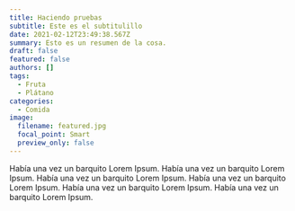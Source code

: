 ```yaml
---
title: Haciendo pruebas
subtitle: Este es el subtitulillo
date: 2021-02-12T23:49:38.567Z
summary: Esto es un resumen de la cosa.
draft: false
featured: false
authors: []
tags:
  - Fruta
  - Plátano
categories:
  - Comida
image:
  filename: featured.jpg
  focal_point: Smart
  preview_only: false
---
```

Había una vez un barquito Lorem Ipsum. Había una vez un barquito Lorem Ipsum. Había una vez un barquito Lorem Ipsum. Había una vez un barquito Lorem Ipsum. Había una vez un barquito Lorem Ipsum. Había una vez un barquito Lorem Ipsum.